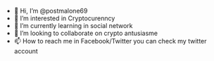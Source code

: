 - 👋 Hi, I’m @postmalone69
- 👀 I’m interested in Cryptocurenncy
- 🌱 I’m currently learning in social network
- 💞️ I’m looking to collaborate on crypto antusiasme
- 📫 How to reach me in Facebook/Twitter you can check my twitter account

<!---
postmalone69/postmalone69 is a ✨ special ✨ repository because its `README.md` (this file) appears on your GitHub profile.
You can click the Preview link to take a look at your changes.
--->
